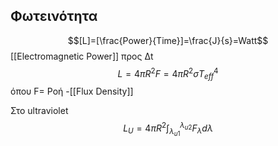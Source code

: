 ## Φωτεινότητα 
$$[L]=[\frac{Power}{Time}]=\frac{J}{s}=Watt$$
[[Electromagnetic Power]] προς Δt
$$L=4\pi R^2 F=4\pi R^2 \sigma T_{eff}^4$$
όπου F= Ροή -[[Flux Density]]

Στο ultraviolet $$L_U=4\pi R^2 \int_{\lambda_{u1}}^{\lambda_{u2}} F_\lambda d\lambda$$